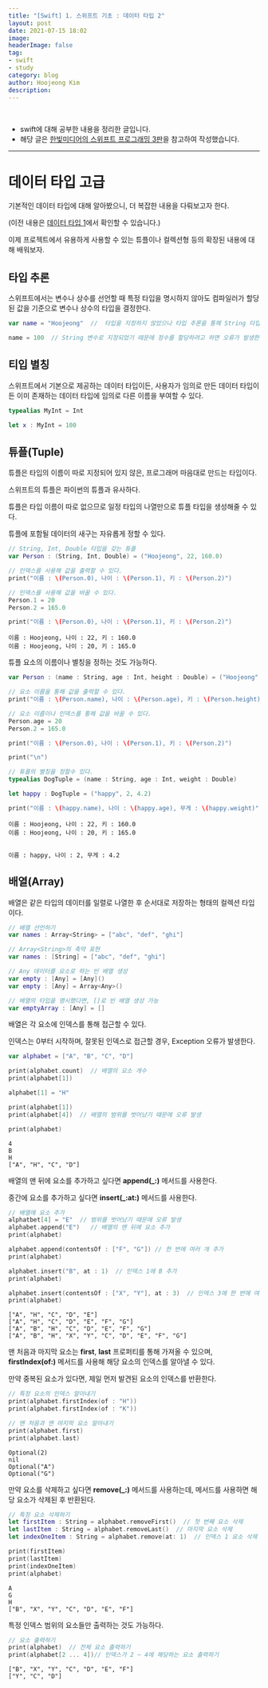 ```yaml
---
title: "[Swift] 1. 스위프트 기초 : 데이터 타입 2"
layout: post
date: 2021-07-15 18:02
image: 
headerImage: false
tag:
- swift
- study
category: blog
author: Hoojeong Kim
description: 
---
```

<br/>

* swift에 대해 공부한 내용을 정리한 글입니다.
* 해당 글은 <a href="https://www.hanbit.co.kr/store/books/look.php?p_code=B9421379018" target="_blank">한빛미디어의 스위프트 프로그래밍 3판</a>을 참고하여 작성했습니다.

---

# 데이터 타입 고급
기본적인 데이터 타입에 대해 알아봤으니, 더 복잡한 내용을 다뤄보고자 한다.

(이전 내용은 <a href="https://hoojeong.dev/swift-4/" target="_blank">데이터 타입 1</a>에서 확인할 수 있습니다.)

이제 프로젝트에서 유용하게 사용할 수 있는 튜플이나 컬렉션형 등의 확장된 내용에 대해 배워보자.

## 타입 추론
스위프트에서는 변수나 상수를 선언할 때 특정 타입을 명시하지 않아도 컴파일러가 할당된 값을 기준으로 변수나 상수의 타입을 결정한다.

```swift
var name = "Hoojeong"  //  타입을 지정하지 않았으나 타입 추론을 통해 String 타입으로 선언

name = 100  // String 변수로 지정되었기 때문에 정수를 할당하려고 하면 오류가 발생한다.
```

## 티입 별칭
스위프트에서 기본으로 제공하는 데이터 타입이든, 사용자가 임의로 만든 데이터 타입이든 이미 존재하는 데이터 타입에 임의로 다른 이름을 부여할 수 있다.

```swift
typealias MyInt = Int

let x : MyInt = 100
```

## 튜플(Tuple)
튜플은 타입의 이름이 따로 지정되어 있지 않은, 프로그래머 마음대로 만드는 타입이다.

스위프트의 튜플은 파이썬의 튜플과 유사하다.

튜플은 타입 이름이 따로 없으므로 일정 타입의 나열만으로 튜플 타입을 생성해줄 수 있다.

튜플에 포함될 데이터의 새구는 자유롭게 정할 수 있다.

```swift
// String, Int, Double 타입을 갖는 튜플
var Person : (String, Int, Double) = ("Hoojeong", 22, 160.0)

// 인덱스를 사용해 값을 출력할 수 있다.
print("이름 : \(Person.0), 나이 : \(Person.1), 키 : \(Person.2)")

// 인덱스를 사용해 값을 바꿀 수 있다.
Person.1 = 20
Person.2 = 165.0

print("이름 : \(Person.0), 나이 : \(Person.1), 키 : \(Person.2)")
```

```
이름 : Hoojeong, 나이 : 22, 키 : 160.0
이름 : Hoojeong, 나이 : 20, 키 : 165.0
```

튜플 요소의 이름이나 별칭을 정하는 것도 가능하다.
```swift
var Person : (name : String, age : Int, height : Double) = ("Hoojeong", 22, 160.0)

// 요소 이름을 통해 값을 출력할 수 있다.
print("이름 : \(Person.name), 나이 : \(Person.age), 키 : \(Person.height)")

// 요소 이름이나 인덱스를 통해 값을 바꿀 수 있다.
Person.age = 20
Person.2 = 165.0

print("이름 : \(Person.0), 나이 : \(Person.1), 키 : \(Person.2)")

print("\n")

// 튜플의 별칭을 정할수 있다.
typealias DogTuple = (name : String, age : Int, weight : Double)

let happy : DogTuple = ("happy", 2, 4.2)

print("이름 : \(happy.name), 나이 : \(happy.age), 무게 : \(happy.weight)")
```

```
이름 : Hoojeong, 나이 : 22, 키 : 160.0
이름 : Hoojeong, 나이 : 20, 키 : 165.0


이름 : happy, 나이 : 2, 무게 : 4.2
```

## 배열(Array)
배열은 같은 타입의 데이터를 일렬로 나열한 후 순서대로 저장하는 형태의 컬렉션 타입이다.

```swift
// 배열 선언하기
var names : Array<String> = ["abc", "def", "ghi"]

// Array<String>의 축약 표현
var names : [String] = ["abc", "def", "ghi"]

// Any 데이터를 요소로 하는 빈 배열 생성
var empty : [Any] = [Any]()
var empty : [Any] = Array<Any>()

// 배열의 타입을 명시했다면, []로 빈 배열 생성 가능
var emptyArray : [Any] = []
```

배열은 각 요소에 인덱스를 통해 접근할 수 있다.

인덱스는 0부터 시작하며, 잘못된 인덱스로 접근할 경우, Exception 오류가 발생한다.

```swift
var alphabet = ["A", "B", "C", "D"]

print(alphabet.count)  // 배열의 요소 개수
print(alphabet[1])

alphabet[1] = "H"

print(alphabet[1])
print(alphabet[4])  // 배열의 범위를 벗어났기 때문에 오류 발생

print(alphabet)
```

```
4
B
H
["A", "H", "C", "D"]
```

배열의 맨 뒤에 요소를 추가하고 싶다면 __append(_:)__ 메서드를 사용한다.

중간에 요소를 추가하고 싶다면 __insert(_:at:)__ 메서드를 사용한다. 

```swift
// 배열에 요소 추가
alphatbet[4] = "E"  // 범위를 벗어났기 때문에 오류 발생
alphabet.append("E")   // 배열의 맨 뒤에 요소 추가
print(alphabet)

alphabet.append(contentsOf : ["F", "G"]) // 한 번에 여러 개 추가
print(alphabet)

alphabet.insert("B", at : 1)  // 인덱스 1에 B 추가
print(alphabet)

alphabet.insert(contentsOf : ["X", "Y"], at : 3)  // 인덱스 3에 한 번에 여러 개 추기
print(alphabet)
```

```
["A", "H", "C", "D", "E"]
["A", "H", "C", "D", "E", "F", "G"]
["A", "B", "H", "C", "D", "E", "F", "G"]
["A", "B", "H", "X", "Y", "C", "D", "E", "F", "G"]
```

맨 처음과 마지막 요소는 __first__, __last__ 프로퍼티를 통해 가져올 수 있으며, __firstIndex(of:)__ 메서드를 사용해 해당 요소의 인덱스를 알아낼 수 있다.

만약 중복된 요소가 있다면, 제일 먼저 발견된 요소의 인덱스를 반환한다.

```swift
// 특정 요소의 인덱스 알아내기
print(alphabet.firstIndex(of : "H"))
print(alphabet.firstIndex(of : "K"))

// 맨 처음과 맨 마지막 요소 알아내기
print(alphabet.first)
print(alphabet.last)
```

```
Optional(2)
nil
Optional("A")
Optional("G")
```

만약 요소를 삭제하고 싶다면 __remove(_:)__ 메서드를 사용하는데, 메서드를 사용하면 해당 요소가 삭제된 후 반환된다.

```swift
// 특정 요소 삭제하기
let firstItem : String = alphabet.removeFirst()  // 첫 번째 요소 삭제
let lastItem : String = alphabet.removeLast()  // 마지막 요소 삭제
let indexOneItem : String = alphabet.remove(at: 1)  // 인덱스 1 요소 삭제

print(firstItem)
print(lastItem)
print(indexOneItem)
print(alphabet)
```

```
A
G
H
["B", "X", "Y", "C", "D", "E", "F"]
```

특정 인덱스 범위의 요소들만 출력하는 것도 가능하다.

```swift
// 요소 출력하기
print(alphabet)  // 전체 요소 출력하기
print(alphabet[2 ... 4])// 인덱스가 2 ~ 4에 해당하는 요소 출력하기
```

```
["B", "X", "Y", "C", "D", "E", "F"]
["Y", "C", "D"]
```
